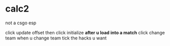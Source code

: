 # calc2
not a csgo esp

click update offset
then click initialize **after u load into a match**
click change team when u change team
tick the hacks u want
